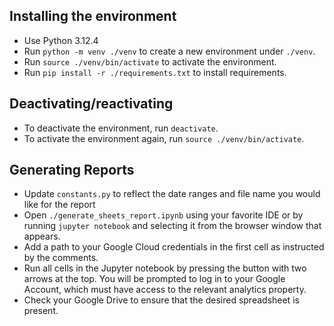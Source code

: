 ## Installing the environment
- Use Python 3.12.4
- Run `python -m venv ./venv` to create a new environment under `./venv`.
- Run `source ./venv/bin/activate` to activate the environment.
- Run `pip install -r ./requirements.txt` to install requirements.

## Deactivating/reactivating
- To deactivate the environment, run `deactivate`.
- To activate the environment again, run `source ./venv/bin/activate`.

## Generating Reports
- Update `constants.py` to reflect the date ranges and file name you would like for the report
- Open `./generate_sheets_report.ipynb` using your favorite IDE or by running `jupyter notebook` and selecting it from the browser window that appears.
- Add a path to your Google Cloud credentials in the first cell as instructed by the comments.
- Run all cells in the Jupyter notebook by pressing the button with two arrows at the top. You will be prompted to log in to your Google Account, which must have access to the relevant analytics property.
- Check your Google Drive to ensure that the desired spreadsheet is present.
